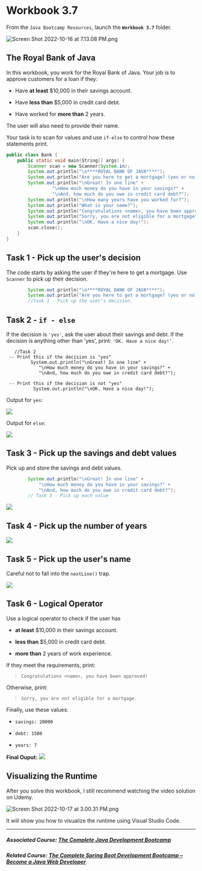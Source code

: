 # Workbook 3.7

From the `Java Bootcamp Resources`, launch the **`Workbook 3.7`** folder.

![Screen Shot 2022-10-16 at 7.13.08 PM.png](https://firebasestorage.googleapis.com/v0/b/learnthepart-75aed.appspot.com/o/images%2F068d35b4-92c6-4d60-89d8-361110d5e737?alt=media&token=7726086e-dc1c-4e77-a7d7-8a6120bc5802)

## The Royal Bank of Java


In this workbook, you work for the Royal Bank of Java. Your job is to approve customers for a loan if they:

-   Have **at least** $10,000 in their savings account.

-   Have **less than** $5,000 in credit card debt.

-   Have worked for **more than** 2 years.

The user will also need to provide their name.

Your task is to scan for values and use `if-else` to control how these statements print.

```java
public class Bank {
    public static void main﻿(﻿String[] args﻿) {
        Scanner scan = new Scanner﻿(System.in)﻿;
        System.out.﻿println﻿(﻿"\n****ROYAL BANK OF JAVA****"﻿)﻿;
        System.out.﻿println﻿(﻿"Are you here to get a mortgage? (yes or no)"﻿)﻿;
        System.out.﻿println﻿(﻿"\nGreat! In one line" +
                 "\nHow much money do you have in your savings?" +
                 "\nAnd, how much do you owe in credit card debt?"﻿)﻿;
        System.out.﻿println﻿(﻿"\nHow many years have you worked for?"﻿)﻿;
        System.out.﻿println﻿(﻿"What is your name?"﻿)﻿;
        System.out.﻿println﻿(﻿"Congratulations <name>, you have been approved!"﻿)﻿;
        System.out.﻿println﻿(﻿"Sorry, you are not eligible for a mortgage"﻿)﻿;
        System.out.﻿println﻿(﻿"\nOK. Have a nice day!"﻿)﻿;
        scan.﻿close﻿(﻿)﻿;
    }
}
```

## Task 1 - Pick up the user's decision

The code starts by asking the user if they're here to get a mortgage. Use `Scanner` to pick up their decision.

```java
        System.out.﻿println﻿(﻿"\n****ROYAL BANK OF JAVA****"﻿)﻿;
        System.out.﻿println﻿(﻿"Are you here to get a mortgage? (yes or no)"﻿)﻿;
        //Task 1 - ﻿Pick up﻿ ﻿the user's decision.

```

## Task 2 - `if - else`

If the decision is `'yes'`, ask the user about their savings and debt. If the decision is anything other than 'yes', print: `'OK. Have a nice day!'`.

```
   //Task 2
 -- Print this if the decision is "yes"
         System.out.println("\nGreat! In one line" +
            "\nHo﻿w much ﻿m﻿oney do you have in your savings?" +
            "\nAnd, how much do you owe in credit card debt?");

 -- Print this if the decision is not "yes"
          System.out.println("\nOK. Have a nice day!");

```

Output for `yes`:

![](https://firebasestorage.googleapis.com/v0/b/learnthepart-75aed.appspot.com/o/images%2Fc71c5d90-f601-4f0f-b95d-05200150868d?alt=media&token=d97ff4a2-53f4-41c4-9632-4fb8c22ac188)

Output for `else`:

![](https://firebasestorage.googleapis.com/v0/b/learnthepart-75aed.appspot.com/o/images%2Feb74f53a-1cfa-4fba-bbe4-b596f106cf11?alt=media&token=42b982f8-17e6-4d9b-a51e-58176160cab6)

## Task 3 - Pick up the savings and debt values


Pick up and store the savings and debt values.

```java
        System.out.﻿println﻿(﻿"\nGreat! In one line" +
            "\nHow much money do you have in your savings?" +
            "\nAnd, how much do you owe in credit card debt?"﻿)﻿;
        // Task 3 - Pick up each value
```

![](https://firebasestorage.googleapis.com/v0/b/learnthepart-75aed.appspot.com/o/images%2Fc2eed793-3b7a-47fa-814d-401047e51304?alt=media&token=233e908c-c9ad-478f-b557-0dd53550cf19)

## Task 4 - Pick up the number of years

![](https://firebasestorage.googleapis.com/v0/b/learnthepart-75aed.appspot.com/o/images%2Fdecee013-3dca-4810-a05a-1effa5cd8d1c?alt=media&token=8a7c2e71-76a9-4688-bcd4-d638261e01b7)

## Task 5 - Pick up the user's name
Careful not to fall into the `nextLine()` trap.

![](https://firebasestorage.googleapis.com/v0/b/learnthepart-75aed.appspot.com/o/images%2F4efa897d-1105-4c71-8546-f965e7cb05f2?alt=media&token=619ed064-e39a-45bc-a40e-dda8bd7c4e21)


## Task 6 - Logical Operator


Use a logical operator to check if the user has

-   **at least** $10,000 in their savings account.

-   **less than** $5,000 in credit card debt.

-   **more than** 2 years of work experience.

If they meet the requirements, print:

> `Congratulations <name>, you have been approved!`

Otherwise, print:

> `Sorry, you are not eligible for a mortgage.`

Finally, use these values:

-   `savings: 20000`

-   `debt: 1500`

-   `years: 7`

**Final Ouput:**
![](https://firebasestorage.googleapis.com/v0/b/learnthepart-75aed.appspot.com/o/images%2Ff2495206-fc97-47cb-a1b9-4f712efeab55?alt=media&token=c1e47b3a-dbcb-4851-8d3e-ec4b3fae4fc8)

## Visualizing the Runtime

After you solve this workbook, I still recommend watching the video solution on Udemy.

![Screen Shot 2022-10-17 at 3.00.31 PM.png](https://firebasestorage.googleapis.com/v0/b/learnthepart-75aed.appspot.com/o/images%2F48408342-8c58-405c-bc67-ebf9f3896bf4?alt=media&token=8aee36f7-169c-4ad1-819e-74301d190d5f)

It will show you how to visualize the runtime using Visual Studio Code.

----------

##### Associated Course: [The Complete Java Development Bootcamp](https://udemy-redirect-app.herokuapp.com/java)
##### Related Course: [The Complete Spring Boot Development Bootcamp – Become a Java Web Developer](https://udemy-redirect-app.herokuapp.com/spring)